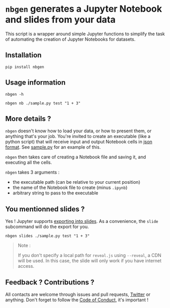 # `nbgen` generates a Jupyter Notebook and slides from your data

This script is a wrapper around simple Jupyter functions to simplify the task
of automating the creation of Jupyter Notebooks for datasets.


## Installation

	pip install nbgen


## Usage information

	nbgen -h

	nbgen nb ./sample.py test "1 + 3"


## More details ?

`nbgen` doesn't know how to load your data, or how to present them, or anything that's your job.
You're invited to create an executable (like a python script) that will receive input and output
Notebook cells in [json format](http://nbformat.readthedocs.io/en/latest/format_description.html#cell-types). See [sample.py](sample.py) for an example of this.

`nbgen` then takes care of creating a Notebook file and saving it, and executing all the cells.

`nbgen` takes 3 arguments :

- the executable path (can be relative to your current position)
- the name of the Notebook file to create (minus `.ipynb`)
- arbitrary string to pass to the executable


## You mentionned slides ?

Yes ! Jupyter supports [exporting into slides](http://echorand.me/presentation-slides-with-jupyter-notebook.html#.V4S2epOLSHo).
As a convenience, the ``slide`` subcommand will do the export for you.

	nbgen slides ./sample.py test "1 + 3"

> Note :
>
> If you don't specify a local path for `reveal.js` using `--reveal`, a CDN will be used. In this case, the slide
> will only work if you have internet access.

## Feedback ? Contributions ?

All contacts are welcome through issues and pull requests, [Twitter](https://twitter.com/Ewjoachim) or anything. Don't forget to follow the [Code of Conduct](COC.md), it's important !

